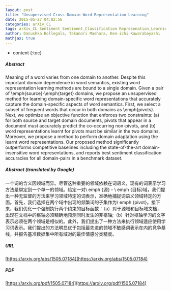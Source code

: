 ```yaml
---
layout: post
title: "Unsupervised Cross-Domain Word Representation Learning"
date: 2015-05-27 04:02:56
categories: arXiv_CL
tags: arXiv_CL Sentiment Sentiment_Classification Represenation_Learning Classification
author: Danushka Bollegala, Takanori Maehara, Ken-ichi Kawarabayashi
mathjax: true
---
```


* content
{:toc}

##### Abstract
Meaning of a word varies from one domain to another. Despite this important domain dependence in word semantics, existing word representation learning methods are bound to a single domain. Given a pair of \emph{source}-\emph{target} domains, we propose an unsupervised method for learning domain-specific word representations that accurately capture the domain-specific aspects of word semantics. First, we select a subset of frequent words that occur in both domains as \emph{pivots}. Next, we optimize an objective function that enforces two constraints: (a) for both source and target domain documents, pivots that appear in a document must accurately predict the co-occurring non-pivots, and (b) word representations learnt for pivots must be similar in the two domains. Moreover, we propose a method to perform domain adaptation using the learnt word representations. Our proposed method significantly outperforms competitive baselines including the state-of-the-art domain-insensitive word representations, and reports best sentiment classification accuracies for all domain-pairs in a benchmark dataset.

##### Abstract (translated by Google)
一个词的含义因领域而异。尽管这种重要的领域依赖在词语义，现有的词表示学习方法是绑定到一个单一的领域。给定一对\ emph {源}  -  \ emph {目标}域，我们提出一种无监督的方法来学习领域特定的词表示，准确地捕捉词语义领域特定的方面。首先，我们选择在两个域中出现的频繁词的子集作为\ emph {pivot}。接下来，我们优化一个强制执行两个约束的目标函数：（a）对于源域和目标域文档，出现在文档中的枢轴必须精确地预测同时发生的非枢轴;（b）针对枢轴学习的文字表示必须在两个领域是相似的。此外，我们提出了一种方法来执行领域适应使用学习词表示。我们提出的方法明显优于包括最先进的领域不敏感词表示在内的竞争基线，并报告基准数据集中所有域对的最佳情感分类精度。

##### URL
[https://arxiv.org/abs/1505.07184](https://arxiv.org/abs/1505.07184)

##### PDF
[https://arxiv.org/pdf/1505.07184](https://arxiv.org/pdf/1505.07184)

